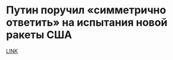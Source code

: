 # Путин поручил «симметрично ответить» на испытания новой ракеты США



[LINK](https://varlamov.ru/3567523.html)